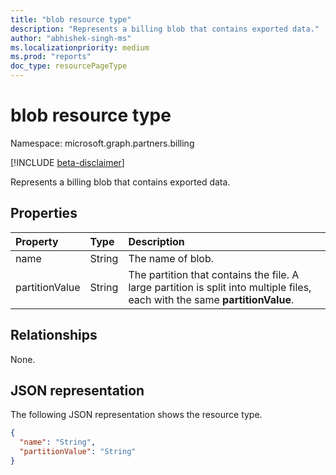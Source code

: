 ```yaml
---
title: "blob resource type"
description: "Represents a billing blob that contains exported data."
author: "abhishek-singh-ms"
ms.localizationpriority: medium
ms.prod: "reports"
doc_type: resourcePageType
---
```


# blob resource type

Namespace: microsoft.graph.partners.billing

[!INCLUDE [beta-disclaimer](../../includes/beta-disclaimer.md)]

Represents a billing blob that contains exported data.

## Properties
|Property|Type|Description|
|:---|:---|:---|
|name|String|The name of blob.|
|partitionValue|String|The partition that contains the file. A large partition is split into multiple files, each with the same **partitionValue**.|

## Relationships
None.

## JSON representation
The following JSON representation shows the resource type.
<!-- {
  "blockType": "resource",
  "@odata.type": "microsoft.graph.partners.billing.blob"
}
-->
``` json
{
  "name": "String",
  "partitionValue": "String"
}
```
